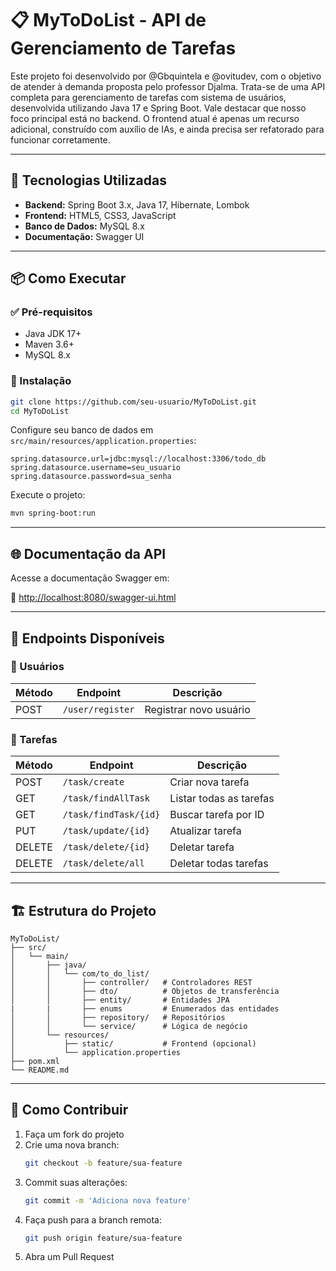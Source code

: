 
# 📋 MyToDoList - API de Gerenciamento de Tarefas

Este projeto foi desenvolvido por @Gbquintela e @ovitudev, com o objetivo de atender à demanda proposta pelo professor Djalma.
Trata-se de uma API completa para gerenciamento de tarefas com sistema de usuários, desenvolvida utilizando Java 17 e Spring Boot.
Vale destacar que nosso foco principal está no backend. O frontend atual é apenas um recurso adicional, construído com auxílio de IAs, e ainda precisa ser refatorado para funcionar corretamente.

---

## 🚀 Tecnologias Utilizadas

- **Backend:** Spring Boot 3.x, Java 17, Hibernate, Lombok  
- **Frontend:** HTML5, CSS3, JavaScript  
- **Banco de Dados:** MySQL 8.x  
- **Documentação:** Swagger UI  

---

## 📦 Como Executar

### ✅ Pré-requisitos

- Java JDK 17+  
- Maven 3.6+  
- MySQL 8.x  

### 🔧 Instalação

```bash
git clone https://github.com/seu-usuario/MyToDoList.git
cd MyToDoList
```

Configure seu banco de dados em `src/main/resources/application.properties`:

```properties
spring.datasource.url=jdbc:mysql://localhost:3306/todo_db
spring.datasource.username=seu_usuario
spring.datasource.password=sua_senha
```

Execute o projeto:

```bash
mvn spring-boot:run
```

---

## 🌐 Documentação da API

Acesse a documentação Swagger em:

🔗 [http://localhost:8080/swagger-ui.html](http://localhost:8080/swagger-ui.html)

---

## 📌 Endpoints Disponíveis

### 👤 Usuários

| Método | Endpoint         | Descrição             |
|--------|------------------|------------------------|
| POST   | `/user/register` | Registrar novo usuário |

### 📝 Tarefas

| Método | Endpoint             | Descrição              |
|--------|----------------------|-------------------------|
| POST   | `/task/create`       | Criar nova tarefa       |
| GET    | `/task/findAllTask`  | Listar todas as tarefas |
| GET    | `/task/findTask/{id}`| Buscar tarefa por ID    |
| PUT    | `/task/update/{id}`  | Atualizar tarefa        |
| DELETE | `/task/delete/{id}`  | Deletar tarefa          |
| DELETE | `/task/delete/all`   | Deletar todas tarefas   |

---

## 🏗️ Estrutura do Projeto

```
MyToDoList/
├── src/
│   └── main/
│       ├── java/
│       │   └── com/to_do_list/
│       │       ├── controller/   # Controladores REST
│       │       ├── dto/          # Objetos de transferência
│       │       ├── entity/       # Entidades JPA
|       |       ├── enums         # Enumerados das entidades
│       │       ├── repository/   # Repositórios
│       │       └── service/      # Lógica de negócio
│       └── resources/
│           ├── static/           # Frontend (opcional)
│           └── application.properties
├── pom.xml
└── README.md
```
---

## 🤝 Como Contribuir

1. Faça um fork do projeto  
2. Crie uma nova branch:  
   ```bash
   git checkout -b feature/sua-feature
   ```
3. Commit suas alterações:  
   ```bash
   git commit -m 'Adiciona nova feature'
   ```
4. Faça push para a branch remota:  
   ```bash
   git push origin feature/sua-feature
   ```
5. Abra um Pull Request
